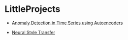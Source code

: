 # LittleProjects

* [Anomaly Detection in Time Series using Autoencoders](https://github.com/yk4r2/LittleProjects/blob/master/AnomalyDetection/Anomaly_Detection_Time_Series_Keras.ipynb)

* [Neural Style Transfer](https://github.com/yk4r2/LittleProjects/tree/master/NeuralStyleTransfer)
